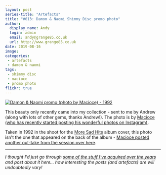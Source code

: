 ```yaml
---
layout: post
series-title: "Artefacts" 
title: "#013: Damon & Naomi Shimmy Disc promo photo"
author:
  display_name: Andy
  login: admin
  email: andy@grange85.co.uk
  url: http://www.grange85.co.uk
date: 2019-08-16
image: 
categories:
 - artefacts
 - damon & naomi
tags:
 - shimmy disc
 - macioce
 - promo photo
flickr: true
---
```


<a data-flickr-embed="true"  href="https://www.flickr.com/photos/grange85/48260870377/in/dateposted/" title="Damon &amp; Naomi promo (photo by Macioce) - 1992"><img src="https://live.staticflickr.com/65535/48260870377_fe0ee125d9_b.jpg" alt="Damon &amp; Naomi promo (photo by Macioce) - 1992"></a>

This beauty only recently came into my collection - sent to me by Andrew (along with lots of other gems, thanks Andrew!). The photo is by [Macioce (who has recently started posting his wonderful photos on Instagram)](https://www.instagram.com/maciocephotography/). 

Taken in 1992 in the shoot for the [More Sad Hits](/database/damon-and-naomi/releases/damon-and-naomi-more-sad-hits/) album cover, this photo isn't the one that appeared on the back of the album - [Macioce posted another out-take from the session over here](https://www.instagram.com/p/BzQsr_tFm-l/).

---

_I thought I'd just go through [some of the stuff I've acquired over the years](/category/artefacts/) and post about it here... how interesting the posts (and artefacts) are will undoubtedly vary!_
